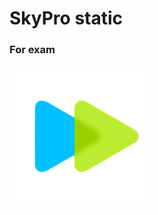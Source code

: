 # SkyPro static

### For exam


<img src="https://github.com/cestxvcdim/skypro_static/blob/main/icons/skypro_icon.png">
